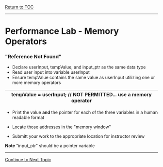 <a href="https://github.com/CyberTrainingUSAF/05-C-Programming/blob/master/00-Table-of-Contents.md" rel="Return to TOC"> Return to TOC </a>

---

# Performance Lab - Memory Operators
### "Reference Not Found"
* Declare userInput, tempValue, and input_ptr as the same data type
* Read user input into variable userInput
* Ensure tempValue contains the same  value as userInput utilizing one or more memory operators

|tempValue = userInput; // NOT PERMITTED... use a memory operator|
|----------------------------------------------------------------|

* Print the value **and** the pointer for each of the three variables in a human readable format
* Locate those addresses in the "memory window"

* Submitt your work to the appropriate location for instructor review

**Note** "input_ptr" should be a pointer variable

---
<a href="https://github.com/CyberTrainingUSAF/05-C-Programming/blob/master/11_Pointers_Arrays/06_Arrays_Review.md" > Continue to Next Topic </a>
